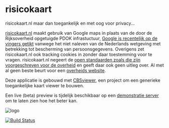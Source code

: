 risicokaart
===========


risicokaart.nl maar dan toegankelijk en met oog voor privacy...

[risicokaart.nl](http://risicokaart.nl) maakt gebruik van Google maps in plaats van de door de Rijksoverheid opgetuigde PDOK infrastuctuur, [Google is recentelijk op de vingers getikt](https://www.bof.nl/2013/11/28/google-beslissing-cbp-vaag-privacybeleid-niet-voldoende/) vanwege het niet naleven van de Nederlands wetgeving met betrekking tot bescherming van persoonsgegevens. Overigens zet risicokaart.nl ook tracking cookies in zonder daar toestemming voor te vragen.
risicokaart.nl negeert de [open standaarden zoals die zijn voorgeschreven voor de overheid](https://lijsten.forumstandaardisatie.nl/) en geeft daar ook geen uitleg over. Al met al geen beste beurt voor een [overheids website](http://www.infomil.nl/onderwerpen/hinder-gezondheid/veiligheid/register-en/).

Deze applicatie is gebouwd met [CBSviewer](https://github.com/MinELenI/CBSviewer), een project om een generieke toegankelijke kaart viewer te bouwen.

Een live (beta) preview is tijdelijk beschikbaar op een [demonstratie server](http://gisdemo.agro.nl/risicokaart/) om te laten zien hoe het beter kan.

![logo](http://staff.washington.edu/tft/a11ylogo/images/a11ylogo150.png)

[![Build Status](http://gisdemo.agro.nl/jenkins/buildStatus/icon?job=risicokaart)](http://gisdemo.agro.nl/jenkins/job/risicokaart/)
